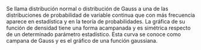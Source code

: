 Se llama distribución normal o distribución de Gauss a una de las distribuciones de probabilidad de variable continua que con más frecuencia aparece en estadística y en la teoría de probabilidades. La gráfica de su función de densidad tiene una forma acampanada y es simétrica respecto de un determinado parámetro estadístico. Esta curva se conoce como campana de Gauss y es el gráfico de una función gaussiana.